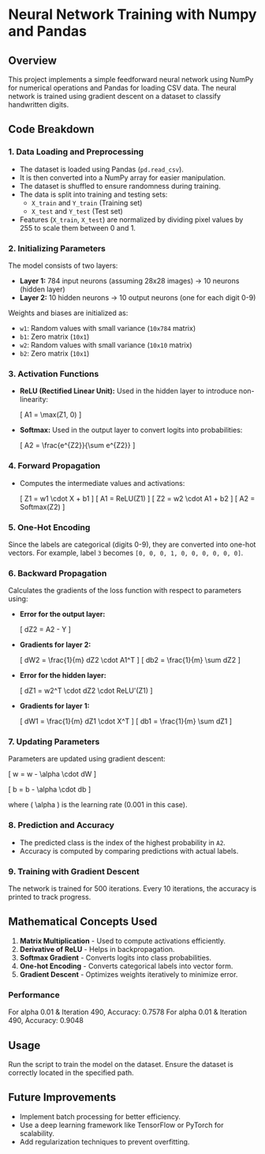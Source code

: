 # Neural Network Training with Numpy and Pandas

## Overview
This project implements a simple feedforward neural network using NumPy for numerical operations and Pandas for loading CSV data. The neural network is trained using gradient descent on a dataset to classify handwritten digits.

## Code Breakdown

### 1. **Data Loading and Preprocessing**
- The dataset is loaded using Pandas (`pd.read_csv`).
- It is then converted into a NumPy array for easier manipulation.
- The dataset is shuffled to ensure randomness during training.
- The data is split into training and testing sets:
  - `X_train` and `Y_train` (Training set)
  - `X_test` and `Y_test` (Test set)
- Features (`X_train`, `X_test`) are normalized by dividing pixel values by 255 to scale them between 0 and 1.

### 2. **Initializing Parameters**
The model consists of two layers:
- **Layer 1:** 784 input neurons (assuming 28x28 images) → 10 neurons (hidden layer)
- **Layer 2:** 10 hidden neurons → 10 output neurons (one for each digit 0-9)

Weights and biases are initialized as:
- `w1`: Random values with small variance (`10x784` matrix)
- `b1`: Zero matrix (`10x1`)
- `w2`: Random values with small variance (`10x10` matrix)
- `b2`: Zero matrix (`10x1`)

### 3. **Activation Functions**
- **ReLU (Rectified Linear Unit):** Used in the hidden layer to introduce non-linearity:
  
  \[ A1 = \max(Z1, 0) \]
  
- **Softmax:** Used in the output layer to convert logits into probabilities:
  
  \[ A2 = \frac{e^{Z2}}{\sum e^{Z2}} \]
  
### 4. **Forward Propagation**
- Computes the intermediate values and activations:
  
  \[ Z1 = w1 \cdot X + b1 \]
  \[ A1 = ReLU(Z1) \]
  \[ Z2 = w2 \cdot A1 + b2 \]
  \[ A2 = Softmax(Z2) \]

### 5. **One-Hot Encoding**
Since the labels are categorical (digits 0-9), they are converted into one-hot vectors. For example, label `3` becomes `[0, 0, 0, 1, 0, 0, 0, 0, 0, 0]`.

### 6. **Backward Propagation**
Calculates the gradients of the loss function with respect to parameters using:

- **Error for the output layer:**
  
  \[ dZ2 = A2 - Y \]

- **Gradients for layer 2:**
  
  \[ dW2 = \frac{1}{m} dZ2 \cdot A1^T \]
  \[ db2 = \frac{1}{m} \sum dZ2 \]

- **Error for the hidden layer:**
  
  \[ dZ1 = w2^T \cdot dZ2 \cdot ReLU'(Z1) \]

- **Gradients for layer 1:**
  
  \[ dW1 = \frac{1}{m} dZ1 \cdot X^T \]
  \[ db1 = \frac{1}{m} \sum dZ1 \]

### 7. **Updating Parameters**
Parameters are updated using gradient descent:

\[ w = w - \alpha \cdot dW \]

\[ b = b - \alpha \cdot db \]

where \( \alpha \) is the learning rate (0.001 in this case).

### 8. **Prediction and Accuracy**
- The predicted class is the index of the highest probability in `A2`.
- Accuracy is computed by comparing predictions with actual labels.

### 9. **Training with Gradient Descent**
The network is trained for 500 iterations. Every 10 iterations, the accuracy is printed to track progress.

## Mathematical Concepts Used
1. **Matrix Multiplication** - Used to compute activations efficiently.
2. **Derivative of ReLU** - Helps in backpropagation.
3. **Softmax Gradient** - Converts logits into class probabilities.
4. **One-hot Encoding** - Converts categorical labels into vector form.
5. **Gradient Descent** - Optimizes weights iteratively to minimize error.

### Performance
For alpha 0.01 & Iteration 490, Accuracy: 0.7578
For alpha 0.01 & Iteration 490, Accuracy: 0.9048
## Usage
Run the script to train the model on the dataset. Ensure the dataset is correctly located in the specified path.

## Future Improvements
- Implement batch processing for better efficiency.
- Use a deep learning framework like TensorFlow or PyTorch for scalability.
- Add regularization techniques to prevent overfitting.


